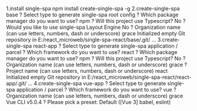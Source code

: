 1.install single-spa
  npm install create-single-spa -g
2.create-single-spa base
    ? Select type to generate single-spa root config
    ? Which package manager do you want to use? npm
    ? Will this project use Typescript? No
    ? Would you like to use single-spa Layout Engine No
    ? Organization name (can use letters, numbers, dash or underscore) grace
    Initialized empty Git repository in E:/react_microweb/single-spa-react/base/.git/
    ...
3.create-single-spa react-app
    ? Select type to generate single-spa application / parcel
    ? Which framework do you want to use? react
    ? Which package manager do you want to use? npm
    ? Will this project use Typescript? No
    ? Organization name (can use letters, numbers, dash or underscore) grace
    ? Project name (can use letters, numbers, dash or underscore) react
    Initialized empty Git repository in E:/react_microweb/single-spa-react/react-app/.git/
    ...
4.create-single-spa vue-app
    ? Select type to generate single-spa application / parcel
    ? Which framework do you want to use? vue
    ? Organization name (can use letters, numbers, dash or underscore) grace
    Vue CLI v5.0.4
    ? Please pick a preset: Default ([Vue 3] babel, eslint)